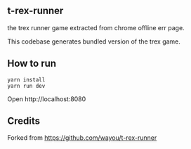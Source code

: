 ## t-rex-runner

the trex runner game extracted from chrome offline err page.

This codebase generates bundled version of the trex game.

## How to run 

```
yarn install
yarn run dev
```

Open http://localhost:8080


## Credits 

Forked from https://github.com/wayou/t-rex-runner